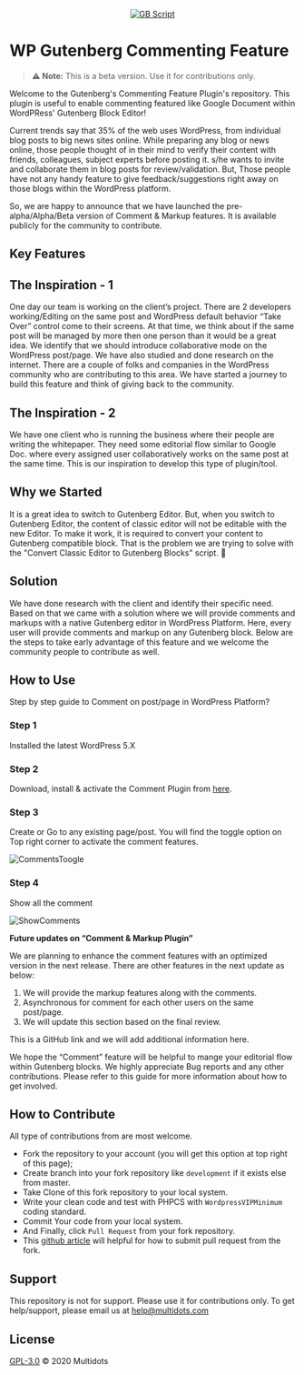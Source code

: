 <p align="center"><a href="#"><img src="https://user-images.githubusercontent.com/25176325/84026613-44faa480-a9ab-11ea-803c-0506bf9afd54.png" alt="GB Script"></a></p>

# WP Gutenberg Commenting Feature

> **⚠️ Note:** This is a beta version. Use it for contributions only.


Welcome to the Gutenberg's Commenting Feature Plugin's repository. This plugin is useful to enable commenting featured like Google Document within WordPRess' Gutenberg Block Editor!

Current trends say that 35% of the web uses WordPress, from individual blog posts to big news sites online. While preparing any blog or news online, those people thought of in their mind to verify their content with friends, colleagues, subject experts before posting it. s/he wants to invite and collaborate them in blog posts for review/validation. But, Those people have not any handy feature to give feedback/suggestions right away on those blogs within the WordPress platform.


So, we are happy to announce that we have launched the pre-alpha/Alpha/Beta version of Comment & Markup features. It is available publicly for the community to contribute.

## Key Features

## The Inspiration - 1
 
 One day our team is working on the client’s project. There are 2 developers working/Editing on the same post and WordPress default behavior “Take Over” control come to their screens. At that time, we think about if the same post will be managed by more then one person than it would be a great idea. We identify that we should introduce collaborative mode on the WordPress post/page. We have also studied and done research on the internet. There are a couple of folks and companies in the WordPress community who are contributing to this area. We have started a journey to build this feature and think of giving back to the community.
 
## The Inspiration - 2 

We have one client who is running the business where their people are writing the whitepaper. They need some editorial flow similar to Google Doc. where every assigned user collaboratively works on the same post at the same time. This is our inspiration to develop this type of plugin/tool.

## Why we Started 

It is a great idea to switch to Gutenberg Editor. But, when you switch to Gutenberg Editor, the content of classic editor will not be editable with the new Editor. To make it work, it is required to convert your content to Gutenberg compatible block. That is the problem we are trying to solve with the "Convert Classic Editor to Gutenberg Blocks" script. 💭

## Solution

We have done research with the client and identify their specific need. Based on that we came with a solution where we will provide comments and markups with a native Gutenberg editor in WordPress Platform. Here, every user will provide comments and markup on any Gutenberg block. Below are the steps to take early advantage of this feature and we welcome the community people to contribute as well.

## How to Use

Step by step guide to Comment on post/page in WordPress Platform?

### Step 1

Installed the latest WordPress 5.X

### Step 2

Download, install & activate the Comment Plugin from [here](https://wordpress.org/plugins/convert-classic-editor-to-blocks/).

### Step 3

Create or Go to any existing page/post. You will find the toggle option on Top right corner to activate the comment features.

![CommentsToogle](https://user-images.githubusercontent.com/25176325/84027035-f6013f00-a9ab-11ea-85ef-e9a2a10a4ee7.png)

### Step 4

Show all the comment

![ShowComments](https://user-images.githubusercontent.com/25176325/84027193-3791ea00-a9ac-11ea-98cb-34811a54875f.png)

**Future updates on “Comment & Markup Plugin”** 

We are planning to enhance the comment features with an optimized version in the next release. There are other features in the next update as below:

1. We will provide the markup features along with the comments.
2. Asynchronous for comment for each other users on the same post/page.
3. We will update this section based on the final review.

This is a GitHub link and we will add additional information here.

We hope the “Comment” feature will be helpful to mange your editorial flow within Gutenberg  blocks. We highly appreciate Bug reports and any other contributions. Please refer to this guide for more information about how to get involved.

## How to Contribute 

All type of contributions from are most welcome.

- Fork the repository to your account (you will get this option at top right of this page);
- Create branch into your fork repository like `development` if it exists else from master.
- Take Clone of this fork repository to your local system.
- Write your clean code and test with PHPCS with `WordpressVIPMinimum` coding standard.
- Commit Your code from your local system. 
- And Finally, click `Pull Request` from your fork repository.
- This [github article](https://help.github.com/en/articles/creating-a-pull-request-from-a-fork) will helpful for how to submit pull request from the fork.

## Support 
This repository is not for support. Please use it for contributions only. To get help/support, please email us at [help@multidots.com](mailto:help@multidots.com)

## License 

[GPL-3.0](LICENSE) © 2020 Multidots
